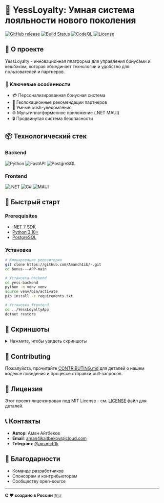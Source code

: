 # 🌟 YessLoyalty: Умная система лояльности нового поколения

[![GitHub release](https://img.shields.io/github/v/release/Amanch1ik/-.svg?style=for-the-badge)](https://github.com/Amanch1ik/-/releases)
[![Build Status](https://img.shields.io/github/actions/workflow/status/Amanch1ik/-/ci-cd.yml?style=for-the-badge)](https://github.com/Amanch1ik/-/actions)
[![CodeQL](https://img.shields.io/github/actions/workflow/status/Amanch1ik/-/codeql.yml?label=CodeQL&style=for-the-badge)](https://github.com/Amanch1ik/-/security/code-scanning)
[![License](https://img.shields.io/github/license/Amanch1ik/-.svg?style=for-the-badge)](https://github.com/Amanch1ik/-/blob/master/LICENSE)

## 🚀 О проекте

YessLoyalty - инновационная платформа для управления бонусами и кешбэком, которая объединяет технологии и удобство для пользователей и партнеров.

### 🔑 Ключевые особенности

- 💳 Персонализированная бонусная система
- 📍 Геолокационные рекомендации партнеров
- 🔔 Умные push-уведомления
- 🌐 Мультиплатформенное приложение (.NET MAUI)
- 🔒 Продвинутая система безопасности

## 📦 Технологический стек

### Backend
![Python](https://img.shields.io/badge/python-3670A0?style=for-the-badge&logo=python&logoColor=ffdd54)
![FastAPI](https://img.shields.io/badge/FastAPI-005571?style=for-the-badge&logo=fastapi)
![PostgreSQL](https://img.shields.io/badge/postgres-%23316192.svg?style=for-the-badge&logo=postgresql&logoColor=white)

### Frontend
![.NET](https://img.shields.io/badge/.NET-5C2D91?style=for-the-badge&logo=.net&logoColor=white)
![C#](https://img.shields.io/badge/c%23-%23239120.svg?style=for-the-badge&logo=c-sharp&logoColor=white)
![MAUI](https://img.shields.io/badge/MAUI-purple?style=for-the-badge&logo=dotnet&logoColor=white)

## 🚀 Быстрый старт

### Prerequisites
- [.NET 7 SDK](https://dotnet.microsoft.com/download/dotnet/7.0)
- [Python 3.10+](https://www.python.org/downloads/)
- [PostgreSQL](https://www.postgresql.org/download/)

### Установка

```bash
# Клонирование репозитория
git clone https://github.com/Amanch1ik/-.git
cd bonus---APP-main

# Установка backend
cd yess-backend
python -m venv venv
source venv/bin/activate
pip install -r requirements.txt

# Установка frontend
cd ../YessLoyaltyApp
dotnet restore
```

## 📸 Скриншоты

<details>
<summary>Нажмите, чтобы увидеть скриншоты</summary>

| Главный экран | Партнеры | Карта |
|--------------|----------|-------|
| ![Main](screenshots/main.png) | ![Partners](screenshots/partners.png) | ![Map](screenshots/map.png) |

</details>

## 🤝 Contributing

Пожалуйста, прочитайте [CONTRIBUTING.md](CONTRIBUTING.md) для деталей о нашем кодексе поведения и процессе отправки pull-запросов.

## 📄 Лицензия

Этот проект лицензирован под MIT License - см. [LICENSE](LICENSE) файл для деталей.

## 📞 Контакты

- **Автор**: Аман Айтбеков
- **Email**: aman4ikaitbekov@icloud.com
- **Telegram**: [@amanch1k](https://t.me/amanch1k)

## 🌈 Благодарности

- Команде разработчиков
- Спонсорам и контрибьюторам
- Сообществу open-source

---

**С ❤️ создано в России** 🇷🇺
